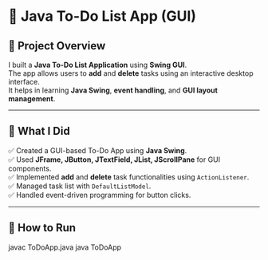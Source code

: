 # 📝 Java To-Do List App (GUI)

## 📌 Project Overview
I built a **Java To-Do List Application** using **Swing GUI**.  
The app allows users to **add** and **delete** tasks using an interactive desktop interface.  
It helps in learning **Java Swing**, **event handling**, and **GUI layout management**.

---

## 🔨 What I Did
✅ Created a GUI-based To-Do App using **Java Swing**.  
✅ Used **JFrame, JButton, JTextField, JList, JScrollPane** for GUI components.  
✅ Implemented **add** and **delete** task functionalities using `ActionListener`.  
✅ Managed task list with `DefaultListModel`.  
✅ Handled event-driven programming for button clicks.

---

## 🚀 How to Run
javac ToDoApp.java
java ToDoApp
